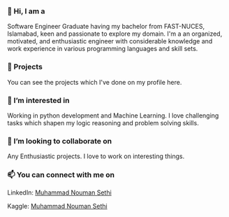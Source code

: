 ### 👋 Hi, I am a

Software Engineer Graduate having my bachelor from FAST-NUCES, Islamabad, keen and passionate to explore my domain. I'm a an organized, motivated, and enthusiastic engineer with considerable knowledge and work experience in various programming languages and skill sets.

### 🌱 Projects

You can see the projects which I've done on my profile here.

### 👀 I’m interested in

Working in python development and Machine Learning. I love challenging tasks which shapen my logic reasoning and problem solving skills.

### 💞️ I’m looking to collaborate on

Any Enthusiastic projects. I love to work on interesting things.

### 📫 You can connect with me on

LinkedIn: [Muhammad Nouman Sethi](https://www.linkedin.com/in/mohammad-nouman-sethi/)

Kaggle:   [Muhammad Nouman Sethi](https://www.kaggle.com/nomisethi1)
